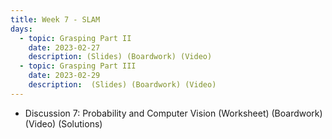 ```yaml
---
title: Week 7 - SLAM
days:
  - topic: Grasping Part II
    date: 2023-02-27
    description: (Slides) (Boardwork) (Video) 
  - topic: Grasping Part III
    date: 2023-02-29
    description:  (Slides) (Boardwork) (Video)
---
```


- Discussion 7: Probability and Computer Vision (Worksheet) (Boardwork) (Video) (Solutions)


<a id="Week8"></a>
